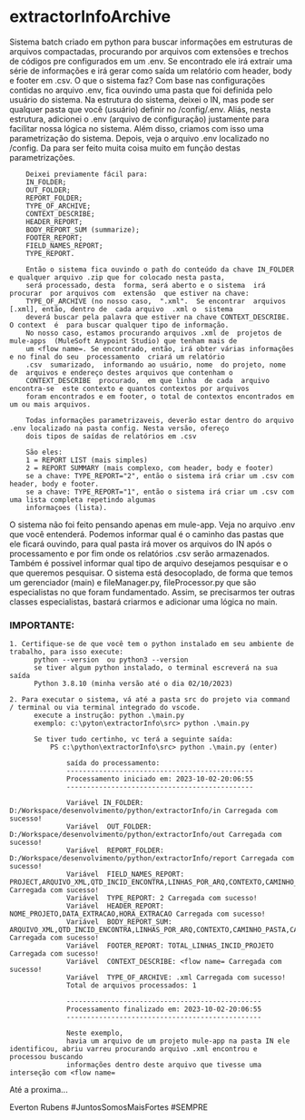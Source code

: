 # extractorInfoArchive
Sistema batch criado em python para buscar informações em estruturas de arquivos compactadas, procurando por arquivos com extensões e trechos de códigos pre configurados em um .env. Se encontrado ele irá extrair uma série de informações e irá gerar como saída um relatório com header, body e footer em .csv.
O que o sistema faz?
  Com base nas configurações contidas no arquivo .env, fica ouvindo uma pasta que foi definida pelo usuário do sistema. Na estrutura do sistema, deixei o IN, mas pode ser qualquer  pasta que você (usuário) definir no /config/.env. Aliás, nesta estrutura, adicionei o .env (arquivo de configuração) justamente 
  para facilitar nossa lógica no sistema. Além disso, criamos com isso uma parametrização do sistema.
        Depois, veja o arquivo .env localizado no /config. Da para ser feito muita coisa muito em função destas parametrizações. 
        
        Deixei previamente fácil para:
        IN_FOLDER;
        OUT_FOLDER; 
        REPORT_FOLDER; 
        TYPE_OF_ARCHIVE;
        CONTEXT_DESCRIBE;
        HEADER_REPORT;
        BODY_REPORT_SUM (summarize);
        FOOTER_REPORT;
        FIELD_NAMES_REPORT;
        TYPE_REPORT.
        
        Então o sistema fica ouvindo o path do conteúdo da chave IN_FOLDER e qualquer arquivo .zip que for colocado nesta pasta, 
        será processado, desta  forma, será aberto e o sistema  irá  procurar  por arquivos com  extensão  que estiver na chave: 
        TYPE_OF_ARCHIVE (no nosso caso,  ".xml".  Se encontrar  arquivos [.xml], então, dentro de  cada arquivo  .xml o  sistema 
        deverá buscar pela palavra que estiver na chave CONTEXT_DESCRIBE. O context  é  para buscar qualquer tipo de informação.
        No nosso caso, estamos procurando arquivos .xml de  projetos de mule-apps  (MuleSoft Anypoint Studio) que tenham mais de 
        um <flow name=. Se encontrado, então, irá obter várias informações e no final do seu  processamento  criará um relatório 
        .csv  sumarizado,  informando ao usuário, nome  do projeto, nome de  arquivos e endereço destes arquivos que contenham o 
        CONTEXT_DESCRIBE  procurado,  em que linha  de cada  arquivo encontra-se  este contexto e quantos contextos por arquivos 
        foram encontrados e em footer, o total de contextos encontrados em um ou mais arquivos.

        Todas informações parametrizaveis, deverão estar dentro do arquivo .env localizado na pasta config. Nesta versão, ofereço 
        dois tipos de saídas de relatórios em .csv
        
        São eles:
        1 = REPORT LIST (mais simples)
        2 = REPORT SUMMARY (mais complexo, com header, body e footer)
        se a chave: TYPE_REPORT="2", então o sistema irá criar um .csv com header, body e footer.
        se a chave: TYPE_REPORT="1", então o sistema irá criar um .csv com uma lista completa repetindo algumas
        informaçoes (lista).

O sistema não foi feito pensando apenas em mule-app. Veja no arquivo .env que você entenderá. Podemos informar qual é o caminho das pastas que ele ficará ouvindo, para qual pasta irá  mover  os arquivos do IN após o processamento e por fim onde os relatórios .csv serão armazenados. Também é possivel informar qual tipo de arquivo desejamos pesquisar e o que queremos pesquisar. O sistema está desocoplado, de forma que temos um gerenciador (main) e fileManager.py, fileProcessor.py que são especialistas no que  foram fundamentado.  Assim, se precisarmos ter  outras classes especialistas,  bastará criarmos e adicionar uma lógica no main.

### IMPORTANTE:

    1. Certifique-se de que você tem o python instalado em seu ambiente de trabalho, para isso execute:
          python --version  ou python3 --version
          se tiver algum python instalado, o terminal escreverá na sua saída
          Python 3.8.10 (minha versão até o dia 02/10/2023)

    2. Para executar o sistema, vá até a pasta src do projeto via command / terminal ou via terminal integrado do vscode.
          execute a instrução: python .\main.py
          exemplo: c:\pyton\extractorInfo\src> python .\main.py

          Se tiver tudo certinho, vc terá a seguinte saída:
              PS c:\python\extractorInfo\src> python .\main.py (enter)
                  
                  saída do processamento:
                  ----------------------------------------------
                  Processamento iniciado em: 2023-10-02-20:06:55 
                  ----------------------------------------------

                  Variável IN_FOLDER: D:/Workspace/desenvolvimento/python/extractorInfo/in Carregada com sucesso!
                  Variável  OUT_FOLDER: D:/Workspace/desenvolvimento/python/extractorInfo/out Carregada com sucesso!
                  Variável  REPORT_FOLDER: D:/Workspace/desenvolvimento/python/extractorInfo/report Carregada com sucesso!
                  Variável  FIELD_NAMES_REPORT: PROJECT,ARQUIVO_XML,QTD_INCID_ENCONTRA,LINHAS_POR_ARQ,CONTEXTO,CAMINHO_PASTA,CAMINHO_ARQUIVO Carregada com sucesso!
                  Variável  TYPE_REPORT: 2 Carregada com sucesso!
                  Variável  HEADER_REPORT: NOME_PROJETO,DATA_EXTRACAO,HORA_EXTRACAO Carregada com sucesso!
                  Variável  BODY_REPORT_SUM: ARQUIVO_XML,QTD_INCID_ENCONTRA,LINHAS_POR_ARQ,CONTEXTO,CAMINHO_PASTA,CAMINHO_ARQUIVO Carregada com sucesso!
                  Variável  FOOTER_REPORT: TOTAL_LINHAS_INCID_PROJETO Carregada com sucesso!
                  Variável  CONTEXT_DESCRIBE: <flow name= Carregada com sucesso!
                  Variável  TYPE_OF_ARCHIVE: .xml Carregada com sucesso!
                  Total de arquivos processados: 1 

                  ------------------------------------------------
                  Processamento finalizado em: 2023-10-02-20:06:55 
                  ------------------------------------------------

                  Neste exemplo, 
                  havia um arquivo de um projeto mule-app na pasta IN ele identificou, abriu varreu procurando arquivo .xml encontrou e processou buscando 
                  informações dentro deste arquivo que tivesse uma interseção com <flow name=

Até a proxima...

Everton Rubens
#JuntosSomosMaisFortes
#SEMPRE

